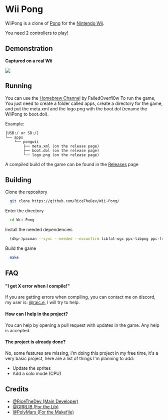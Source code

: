 
# Wii Pong

WiiPong is a clone of [Pong](https://pt.wikipedia.org/wiki/Pong) for the [Nintendo Wii](https://pt.wikipedia.org/wiki/Wii).


You need 2 controllers to play!

## Demonstration
**Captured on a real Wii**

![](https://raw.githubusercontent.com/RiceTheDev/Wii-Pong/refs/heads/main/readme/Gameplay.gif)
## Running

You can use the [Homebrew Channel](https://github.com/fail0verflow/hbc) by FailedOverfl0w To run the game,
 You just need to create a folder called apps, create a directory for the game, and put the meta.xml and the logo.png with the boot.dol (rename the WiiPong to boot.dol).
  
Example: 
```
[USB:/ or SD:/]
└── apps
    └── pongwii
        ├── meta.xml (on the release page)
        ├── boot.dol (on the release page)
        └── logo.png (on the release page)

``` 



A compiled build of the game can be found in the [Releases](https://github.com/RiceTheDev/Wii-Pong/releases) page
    
## Building

Clone the repository

```bash
  git clone https://github.com/RiceTheDev/Wii-Pong/
```

Enter the directory

```bash
  cd Wii-Pong
```

Install the needed dependencies

```bash
  (dkp-)pacman --sync --needed --noconfirm libfat-ogc ppc-libpng ppc-freetype ppc-libjpeg-turbo zlib wii-dev
```

Build the game

```bash
  make
```


## FAQ

#### "I get X error when I compile!"

If you are getting errors when compiling, you can contact me on discord, my user is: [@raic.e](https://discord.com/users/570693486500773888), I will try to help.

#### How can I help in the project?

You can help by opening a pull request with updates in the game.
Any help is accepted.

#### The project is already done?

No, some features are missing, i'm doing this project in my free time, it's a very basic project, here are a list of things I'm planning to add:
* Update the sprites
* Add a solo mode (CPU)


## Credits

- [@RiceTheDev (Main Developer)](https://www.github.com/RiceTheDev)
- [@GRRLIB (For the Lib)](https://github.com/GRRLIB/GRRLIB/)
- [@PolyMars (For the Makefile)](https://github.com/PolyMarsDev/Terri-Fried/blob/master/wii/Makefile)

